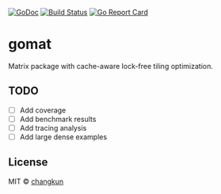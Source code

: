 [![GoDoc](https://godoc.org/github.com/changkun/gomat?status.svg)](https://godoc.org/github.com/changkun/gomat)
[![Build Status](https://travis-ci.org/changkun/gomat.svg?branch=master)](https://travis-ci.org/changkun/gomat)
[![Go Report Card](https://goreportcard.com/badge/github.com/changkun/gomat)](https://goreportcard.com/report/github.com/changkun/gomat)

# gomat

Matrix package with cache-aware lock-free tiling optimization.

## TODO

- [ ] Add coverage
- [ ] Add benchmark results
- [ ] Add tracing analysis
- [ ] Add large dense examples

## License

MIT &copy; [changkun](https://changkun.de)